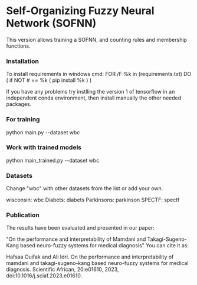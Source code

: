 # Self-Organizing Fuzzy Neural Network (SOFNN)
This version allows training a SOFNN, and counting rules and membership functions.

### Installation 

To install requirements in windows cmd:
FOR /F %k in (requirements.txt) DO ( if NOT # == %k ( pip install %k ) )

If you have any problems try instlling the version 1 of tensorflow in an independent conda environment, then install
manually the other needed packages.


### For training 
python main.py --dataset wbc

### Work with trained models
python main_trained.py --dataset wbc

### Datasets 
Change "wbc" with other datasets from the list or add your own.

wisconsin: wbc
Diabets: diabets
Parkinsons: parkinson
SPECTF: spectf

### Publication

The results have been evaluated and presented in our paper:

"On the performance and interpretability of Mamdani and Takagi-Sugeno-Kang based neuro-fuzzy systems for medical diagnosis"
You can cite it as:

Hafsaa Ouifak and Ali Idri. On the performance and interpretability of mamdani and takagi-sugeno-kang based neuro-fuzzy systems for medical diagnosis. Scientific African, 20:e01610, 2023, doi:10.1016/j.sciaf.2023.e01610.
